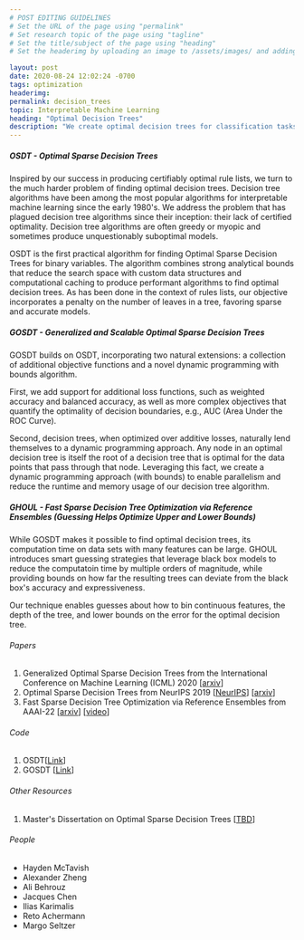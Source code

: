 ```yaml
---
# POST EDITING GUIDELINES
# Set the URL of the page using "permalink"
# Set research topic of the page using "tagline"
# Set the title/subject of the page using "heading"
# Set the headerimg by uploading an image to /assets/images/ and adding the URL to "headerimg"

layout: post
date: 2020-08-24 12:02:24 -0700
tags: optimization
headerimg:
permalink: decision_trees
topic: Interpretable Machine Learning
heading: "Optimal Decision Trees"
description: "We create optimal decision trees for classification tasks. We optimize an objective that includes a penalty on the number of leaves in a tree to favor models that are sparse and interpretable. Sparse decision trees function as an interpretable model with greater flexibility and power than rule lists (the latter being a special case of the former)."
---
```

<!-- Project Overview section -->
<div class="container-fluid bg-gray my-5 py-5">
    <div class="container pt-4">
        <h5>OSDT - Optimal Sparse Decision Trees</h5>
        <P>Inspired by our success in producing certifiably optimal rule lists, we turn to the much harder problem of finding optimal decision trees. Decision tree algorithms have been among the most popular algorithms for interpretable machine learning since the early 1980's. We address the problem that has plagued decision tree algorithms since their inception: their lack of certified optimality. Decision tree algorithms are often greedy or myopic and sometimes produce unquestionably suboptimal models.</P>
        <P>OSDT is the first practical algorithm for finding Optimal Sparse Decision Trees for binary variables. The algorithm combines strong analytical bounds that reduce the search space with custom data structures and computational caching to produce performant algorithms to find optimal decision trees. As has been done in the context of rules lists, our objective incorporates a penalty on the number of leaves in a tree, favoring sparse and accurate models.</p>
        <h5>GOSDT - Generalized and Scalable Optimal Sparse Decision Trees</h5>
	<P>GOSDT builds on OSDT, incorporating two natural extensions: a collection of additional objective functions and a novel dynamic programming with bounds algorithm.</P>
        <P>First, we add support for additional loss functions, such as weighted accuracy and balanced accuracy, as well as more complex objectives that quantify the optimality of decision boundaries, e.g.,  AUC (Area Under the ROC Curve).</P> 
        <P>Second, decision trees, when optimized over additive losses, naturally lend themselves to a dynamic programming approach. Any node in an optimal decision tree is itself the root of a decision tree that is optimal for the data points that pass through that node. Leveraging this fact, we create a dynamic programming approach (with bounds) to enable parallelism and reduce the runtime and memory usage of our decision tree algorithm.</P> 
    	<h5>GHOUL - Fast Sparse Decision Tree Optimization via Reference
	Ensembles (Guessing Helps Optimize Upper and Lower Bounds)</h5>
	<p>
	While GOSDT makes it possible to find optimal decision trees, its
	computation time on data sets with many features can be large. GHOUL
	introduces smart guessing strategies that leverage black box models
	to reduce the computatoin time by multiple orders of magnitude, while
	providing bounds on how far the resulting trees can deviate from the
	black box's accuracy and expressiveness.
	</p>
	<p>
	Our technique enables guesses about how to bin continuous features, the
	depth of the tree, and lower bounds on the error for the optimal
	decision tree.
	</p>
    </div>
</div>
<!-- /Project Overview section -->
<!-- Project Details and Additional Info -->
<div class="container">
    <h6>Papers</h6>
        <ol>
	    <li>Generalized Optimal Sparse Decision Trees from the International Conference on Machine Learning (ICML) 2020 [<a href="https://arxiv.org/pdf/2006.08690.pdf">arxiv</a>] </li>
            <li>Optimal Sparse Decision Trees from NeurIPS 2019 [<a href="https://papers.nips.cc/paper/8947-optimal-sparse-decision-trees.pdf">NeurIPS</a>] [<a href="https://arxiv.org/pdf/1904.12847.pdf">arxiv</a>]</li>
	    <li>Fast Sparse Decision Tree Optimization via Reference Ensembles from AAAI-22 [<a href = "https://arxiv.org/pdf/2112.00798.pdf">arxiv</a>]
	    [<a href = "https://www.youtube.com/watch?v=kz-N9zPs9vU">video</a>]</li>
        </ol>
    <h6>Code</h6>
        <ol>
            <li>OSDT[<a href="https://github.com/xiyanghu/OSDT">Link</a>]</li>
            <li>GOSDT [<a href="https://github.com/Jimmy-Lin/GeneralizedOptimalSparseDecisionTrees">Link</a>]</li>
        </ol>
    <h6>Other Resources</h6>
        <ol>
            <li>Master's Dissertation on Optimal Sparse Decision Trees [<a href="">TBD</a>]</li>
        </ol>
</div>
<div class="container">
    <h6>People</h6>
        <ul>
	<li>Hayden McTavish</li>
	<li>Alexander Zheng</li>
	<li>Ali Behrouz</li>
	<li>Jacques Chen</li>
	<li>Ilias Karimalis</li>
	<li>Reto Achermann</li>
	<li>Margo Seltzer</li>
        </ul>
</div>
<!-- /Project Details and Additional Info -->
